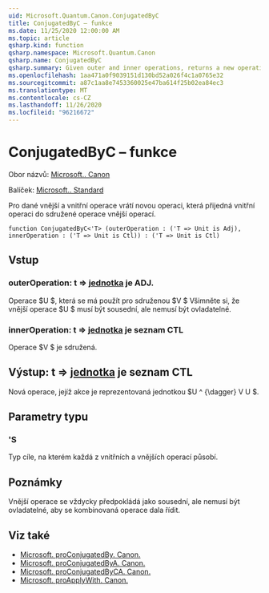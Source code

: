 ```yaml
---
uid: Microsoft.Quantum.Canon.ConjugatedByC
title: ConjugatedByC – funkce
ms.date: 11/25/2020 12:00:00 AM
ms.topic: article
qsharp.kind: function
qsharp.namespace: Microsoft.Quantum.Canon
qsharp.name: ConjugatedByC
qsharp.summary: Given outer and inner operations, returns a new operation that conjugates the inner operation by the outer operation.
ms.openlocfilehash: 1aa471a0f9039151d130bd52a026f4c1a0765e32
ms.sourcegitcommit: a87c1aa8e7453360025e47ba614f25b02ea84ec3
ms.translationtype: MT
ms.contentlocale: cs-CZ
ms.lasthandoff: 11/26/2020
ms.locfileid: "96216672"
---
```

# <a name="conjugatedbyc-function"></a>ConjugatedByC – funkce

Obor názvů: [Microsoft.. Canon](xref:Microsoft.Quantum.Canon)

Balíček: [Microsoft.. Standard](https://nuget.org/packages/Microsoft.Quantum.Standard)


Pro dané vnější a vnitřní operace vrátí novou operaci, která přijedná vnitřní operaci do sdružené operace vnější operací.

```qsharp
function ConjugatedByC<'T> (outerOperation : ('T => Unit is Adj), innerOperation : ('T => Unit is Ctl)) : ('T => Unit is Ctl)
```


## <a name="input"></a>Vstup

### <a name="outeroperation--t--unit--is-adj"></a>outerOperation: t => [jednotka](xref:microsoft.quantum.lang-ref.unit)  je ADJ.

Operace $U $, která se má použít pro sdruženou $V $ Všimněte si, že vnější operace $U $ musí být sousední, ale nemusí být ovladatelné.


### <a name="inneroperation--t--unit--is-ctl"></a>innerOperation: t => [jednotka](xref:microsoft.quantum.lang-ref.unit)  je seznam CTL

Operace $V $ je sdružená.



## <a name="output--t--unit--is-ctl"></a>Výstup: t => [jednotka](xref:microsoft.quantum.lang-ref.unit)  je seznam CTL

Nová operace, jejíž akce je reprezentovaná jednotkou $U ^ {\dagger} V U $.

## <a name="type-parameters"></a>Parametry typu

### <a name="t"></a>'S

Typ cíle, na kterém každá z vnitřních a vnějších operací působí.

## <a name="remarks"></a>Poznámky

Vnější operace se vždycky předpokládá jako sousední, ale nemusí být ovladatelné, aby se kombinovaná operace dala řídit.

## <a name="see-also"></a>Viz také

- [Microsoft. proConjugatedBy. Canon.](xref:Microsoft.Quantum.Canon.ConjugatedBy)
- [Microsoft. proConjugatedByA. Canon.](xref:Microsoft.Quantum.Canon.ConjugatedByA)
- [Microsoft. proConjugatedByCA. Canon.](xref:Microsoft.Quantum.Canon.ConjugatedByCA)
- [Microsoft. proApplyWith. Canon.](xref:Microsoft.Quantum.Canon.ApplyWith)